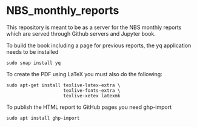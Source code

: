 # NBS_monthly_reports

This repository is meant to be as a server for the NBS monthly reports which are served through Github servers and Jupyter book.

To build the book including a page for previous reports, the yq application needs to be installed

`sudo snap install yq`

To create the PDF using LaTeX you must also do the following:

```
sudo apt-get install texlive-latex-extra \
                     texlive-fonts-extra \
                     texlive-xetex latexmk
```

To publish the HTML report to GitHub pages you need ghp-import

```
sudo apt install ghp-import
``````